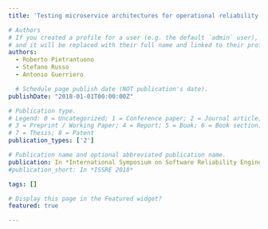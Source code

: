 ```yaml
---
title: 'Testing microservice architectures for operational reliability'

# Authors
# If you created a profile for a user (e.g. the default `admin` user), write the username (folder name) here
# and it will be replaced with their full name and linked to their profile.
authors:
  - Roberto Pietrantuono
  - Stefano Russo 
  - Antonio Guerriero 

  # Schedule page publish date (NOT publication's date).
publishDate: "2018-01-01T00:00:00Z"

# Publication type.
# Legend: 0 = Uncategorized; 1 = Conference paper; 2 = Journal article;
# 3 = Preprint / Working Paper; 4 = Report; 5 = Book; 6 = Book section;
# 7 = Thesis; 8 = Patent
publication_types: ['2']

# Publication name and optional abbreviated publication name.
publication: In *International Symposium on Software Reliability Engineering 2018*
#publication_short: In *ISSRE 2018*

tags: []

# Display this page in the Featured widget?
featured: true

---
```

